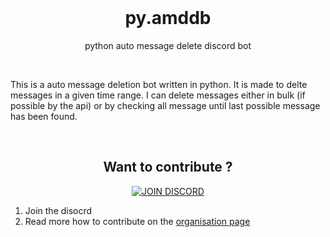 <div align=center>

<br>

# py.amddb

python auto message delete discord bot

<br>

</div>

This is a auto message deletion bot written in python. It is made to delte messages in a given time range. I can delete messages either in bulk (if possible by the api) or by checking all message until last possible message has been found.

<div align=center> 

<br>

## Want to contribute ? 

[![JOIN DISCORD](https://img.shields.io/badge/discord-%235865F2?style=for-the-badge&logo=discord&logoColor=white&labelColor=%235865F2)](https://discord.gg/ghEBQt2WCM)


</div>

1. Join the disocrd
2. Read more how to contribute on the [organisation page](https://github.com/QuacksALotLabs)